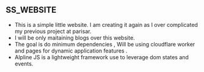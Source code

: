 ## SS_WEBSITE

- This is a simple little website. 
I am creating it again as I over complicated my previous project at parisar. 
- I will be only maitaining blogs over this website. 
- The goal is do minimum dependencies , 
Will be using cloudflare worker and pages for dynamic application features . 
- Alpline JS is a lightweight framework use to leverage dom states and events. 
